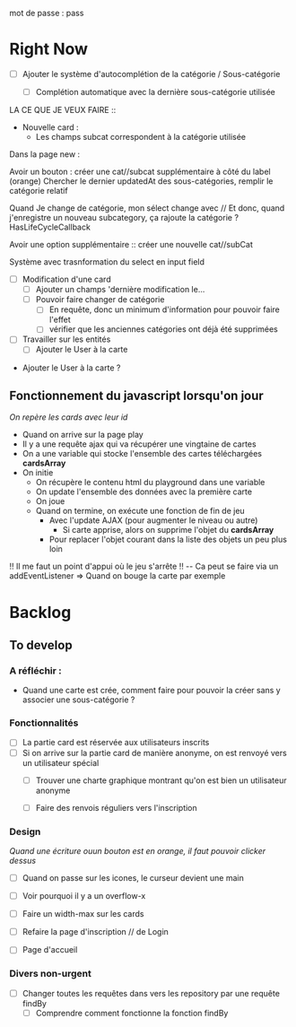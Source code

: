 mot de passe : pass

# Right Now

- [ ] Ajouter le système d'autocomplétion de la catégorie / Sous-catégorie
  - [ ] Complétion automatique avec la dernière sous-catégorie utilisée


LA CE QUE JE VEUX FAIRE ::
- Nouvelle card :
  - Les champs subcat correspondent à la catégorie utilisée


Dans la page new :

Avoir un bouton : créer une cat//subcat supplémentaire à côté du label (orange)
Chercher le dernier updatedAt des sous-catégories, remplir le catégorie relatif

Quand Je change de catégorie, mon sélect change avec
// Et donc, quand j'enregistre un nouveau subcategory, ça rajoute la catégorie ? HasLifeCycleCallback


Avoir une option supplémentaire :: créer une nouvelle cat//subCat






Système avec trasnformation du select en input field



- [ ] Modification d'une card
  - [ ] Ajouter un champs 'dernière modification le...
  - [ ] Pouvoir faire changer de catégorie
    - [ ] En requête, donc un minimum d'information pour pouvoir faire l'effet
    - [ ] vérifier que les anciennes catégories ont déjà été supprimées

- [ ] Travailler sur les entités
  - [ ] Ajouter le User à la carte
- Ajouter le User à la carte ?

## Fonctionnement du javascript lorsqu'on jour
*On repère les cards avec leur id*

- Quand on arrive sur la page play
- Il y a une requête ajax qui va récupérer une vingtaine de cartes
- On a une variable qui stocke l'ensemble des cartes téléchargées **cardsArray**
- On initie
  - On récupère le contenu html du playground dans une variable
  - On update l'ensemble des données avec la première carte
  - On joue
  - Quand on termine, on exécute une fonction de fin de jeu
    - Avec l'update AJAX (pour augmenter le niveau ou autre)
      - Si carte apprise, alors on supprime l'objet du **cardsArray**
    - Pour replacer l'objet courant dans la liste des objets un peu plus loin


!! Il me faut un point d'appui où le jeu s'arrête !! -- Ca peut se faire via un addEventListener => Quand on bouge la carte par exemple


# Backlog



## To develop

### A réfléchir :
- Quand une carte est crée, comment faire pour pouvoir la créer sans y associer une sous-catégorie ?

### Fonctionnalités

- [ ] La partie card est réservée aux utilisateurs inscrits
- [ ] Si on arrive sur la partie card de manière anonyme, on est renvoyé vers un utilisateur spécial
  - [ ] Trouver une charte graphique montrant qu'on est bien un utilisateur anonyme
  - [ ] Faire des renvois réguliers vers l'inscription


### Design

*Quand une écriture ouun bouton est en orange, il faut pouvoir clicker dessus*

- [ ] Quand on passe sur les icones, le curseur devient une main
- [ ] Voir pourquoi il y a un overflow-x
- [ ] Faire un width-max sur les cards
- [ ] Refaire la page d'inscription // de Login
- [ ] Page d'accueil


### Divers non-urgent

- [ ] Changer toutes les requêtes dans vers les repository par une requête findBy
  - [ ] Comprendre comment fonctionne la fonction findBy
